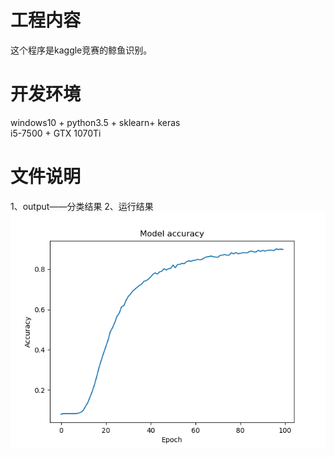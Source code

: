 

# 工程内容
这个程序是kaggle竞赛的鲸鱼识别。  

# 开发环境  
windows10 + python3.5 + sklearn+ keras   
i5-7500 + GTX 1070Ti   

# 文件说明   
1、output——分类结果
2、运行结果                                 
![result](https://github.com/king1srookie/kaggle/raw/master/result/1.PNG)
